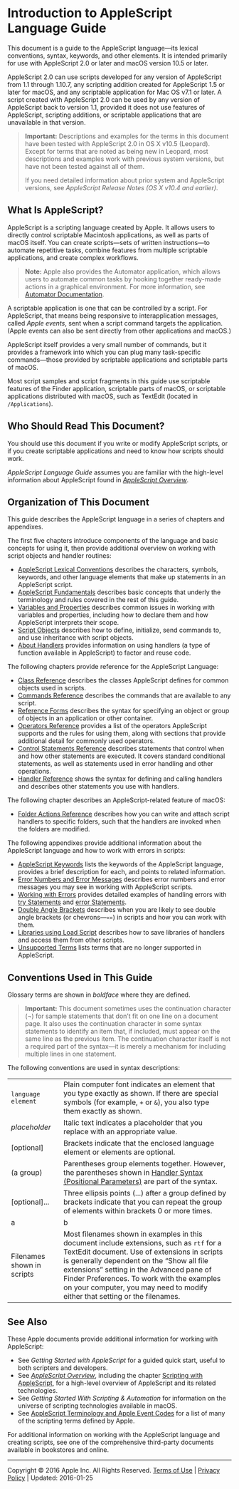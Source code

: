 # Introduction to AppleScript Language Guide

This document is a guide to the AppleScript language—its lexical conventions, syntax, keywords, and other elements. It is intended primarily for use with AppleScript 2.0 or later and macOS version 10.5 or later.

AppleScript 2.0 can use scripts developed for any version of AppleScript from 1.1 through 1.10.7, any scripting addition created for AppleScript 1.5 or later for macOS, and any scriptable application for Mac OS v7.1 or later. A script created with AppleScript 2.0 can be used by any version of AppleScript back to version 1.1, provided it does not use features of AppleScript, scripting additions, or scriptable applications that are unavailable in that version.

> **Important:** Descriptions and examples for the terms in this document have been tested with AppleScript 2.0 in OS X v10.5 (Leopard). Except for terms that are noted as being new in Leopard, most descriptions and examples work with previous system versions, but have not been tested against all of them.
>
> If you need detailed information about prior system and AppleScript versions, see *AppleScript Release Notes (OS X v10.4 and earlier)*.

## What Is AppleScript?

AppleScript is a scripting language created by Apple. It allows users to directly control scriptable Macintosh applications, as well as parts of macOS itself. You can create scripts—sets of written instructions—to automate repetitive tasks, combine features from multiple scriptable applications, and create complex workflows.

> **Note:** Apple also provides the Automator application, which allows users to automate common tasks by hooking together ready-made actions in a graphical environment. For more information, see [Automator Documentation](../../../../../navigation/redirect.html#//apple_ref/doc/uid/TP30000943-TP40005948-TP40001673).

A scriptable application is one that can be controlled by a script. For AppleScript, that means being responsive to interapplication messages, called *Apple events*, sent when a script command targets the application. (Apple events can also be sent directly from other applications and macOS.)

AppleScript itself provides a very small number of commands, but it provides a framework into which you can plug many task-specific commands—those provided by scriptable applications and scriptable parts of macOS.

Most script samples and script fragments in this guide use scriptable features of the Finder application, scriptable parts of macOS, or scriptable applications distributed with macOS, such as TextEdit (located in `/Applications`).

## Who Should Read This Document?

You should use this document if you write or modify AppleScript scripts, or if you create scriptable applications and need to know how scripts should work.

*AppleScript Language Guide* assumes you are familiar with the high-level information about AppleScript found in *[AppleScript Overview](../../AppleScriptX/AppleScriptX.html#//apple_ref/doc/uid/10000156i)*.

## Organization of This Document

This guide describes the AppleScript language in a series of chapters and appendixes.

The first five chapters introduce components of the language and basic concepts for using it, then provide additional overview on working with script objects and handler routines:

* [AppleScript Lexical Conventions](../conceptual/ASLR_lexical_conventions.md#//apple_ref/doc/uid/TP40000983-CH214-SW1) describes the characters, symbols, keywords, and other language elements that make up statements in an AppleScript script.
* [AppleScript Fundamentals](../conceptual/ASLR_fundamentals.md#//apple_ref/doc/uid/TP40000983-CH218-SW2) describes basic concepts that underly the terminology and rules covered in the rest of this guide.
* [Variables and Properties](../conceptual/ASLR_variables.md#//apple_ref/doc/uid/TP40000983-CH223-SW10) describes common issues in working with variables and properties, including how to declare them and how AppleScript interprets their scope.
* [Script Objects](../conceptual/ASLR_script_objects.md#//apple_ref/doc/uid/TP40000983-CH207-BAJJCIAA) describes how to define, initialize, send commands to, and use inheritance with script objects.
* [About Handlers](../conceptual/ASLR_about_handlers.md#//apple_ref/doc/uid/TP40000983-CH206-CJBIDBJH) provides information on using handlers (a type of function available in AppleScript) to factor and reuse code.

The following chapters provide reference for the AppleScript Language:

* [Class Reference](../reference/ASLR_classes.md#//apple_ref/doc/uid/TP40000983-CH1g-246384) describes the classes AppleScript defines for common objects used in scripts.
* [Commands Reference](../reference/ASLR_cmds.md#//apple_ref/doc/uid/TP40000983-CH216-SW59) describes the commands that are available to any script.
* [Reference Forms](../reference/ASLR_reference_forms.md#//apple_ref/doc/uid/TP40000983-CH4g-120522) describes the syntax for specifying an object or group of objects in an application or other container.
* [Operators Reference](../reference/ASLR_operators.md#//apple_ref/doc/uid/TP40000983-CH5g-124070) provides a list of the operators AppleScript supports and the rules for using them, along with sections that provide additional detail for commonly used operators.
* [Control Statements Reference](../reference/ASLR_control_statements.md#//apple_ref/doc/uid/TP40000983-CH6g-157332) describes statements that control when and how other statements are executed. It covers standard conditional statements, as well as statements used in error handling and other operations.
* [Handler Reference](../reference/ASLR_handlers.md#//apple_ref/doc/uid/TP40000983-CH7g-163762) shows the syntax for defining and calling handlers and describes other statements you use with handlers.

The following chapter describes an AppleScript-related feature of macOS:

* [Folder Actions Reference](../reference/ASLR_folder_actions.md#//apple_ref/doc/uid/TP40000983-CH219-SW2) describes how you can write and attach script handlers to specific folders, such that the handlers are invoked when the folders are modified.

The following appendixes provide additional information about the AppleScript language and how to work with errors in scripts:

* [AppleScript Keywords](../reference/ASLR_keywords.md#//apple_ref/doc/uid/TP40000983-CH222-SW2) lists the keywords of the AppleScript language, provides a brief description for each, and points to related information.
* [Error Numbers and Error Messages](../reference/ASLR_error_codes.md#//apple_ref/doc/uid/TP40000983-CH220-SW5) describes error numbers and error messages you may see in working with AppleScript scripts.
* [Working with Errors](../reference/ASLR_error_xmpls.md#//apple_ref/doc/uid/TP40000983-CH221-SW1) provides detailed examples of handling errors with [try Statements](../reference/ASLR_control_statements.md#//apple_ref/doc/uid/TP40000983-CH6g-128973) and [error Statements](../reference/ASLR_control_statements.md#//apple_ref/doc/uid/TP40000983-CH6g-129657).
* [Double Angle Brackets](../conceptual/ASLR_raw_data.md#//apple_ref/doc/uid/TP40000983-CH225-SW1) describes when you are likely to see double angle brackets (or chevrons—`«»`) in scripts and how you can work with them.
* [Libraries using Load Script](../reference/ASLR_load_script.md#//apple_ref/doc/uid/TP40000983-CH227-SW1) describes how to save libraries of handlers and access them from other scripts.
* [Unsupported Terms](../reference/ASLR_unsupported_terms.md#//apple_ref/doc/uid/TP40000983-CH224-SW1) lists terms that are no longer supported in AppleScript.

## Conventions Used in This Guide

Glossary terms are shown in *boldface* where they are defined.

> **Important:** This document sometimes uses the continuation character (¬) for sample statements that don’t fit on one line on a document page. It also uses the continuation character in some syntax statements to identify an item that, if included, must appear on the same line as the previous item. The continuation character itself is not a required part of the syntax—it is merely a mechanism for including multiple lines in one statement.

The following conventions are used in syntax descriptions:

|  |  |
| --- | --- |
| `language element` | Plain computer font indicates an element that you type exactly as shown. If there are special symbols (for example, `+` or `&`), you also type them exactly as shown. |
| *placeholder* | Italic text indicates a placeholder that you replace with an appropriate value. |
| [optional] | Brackets indicate that the enclosed language element or elements are optional. |
| (a group) | Parentheses group elements together.  However, the parentheses shown in [Handler Syntax (Positional Parameters)](../reference/ASLR_handlers.md#//apple_ref/doc/uid/TP40000983-CH7g-166812) are part of the syntax. |
| [optional]... | Three ellipsis points (...) after a group defined by brackets indicate that you can repeat the group of elements within brackets 0 or more times. |
| a | b | c | Vertical bars separate elements in a group from which you must choose a single element. The elements are often grouped within parentheses or brackets. |
| Filenames shown in scripts | Most filenames shown in examples in this document include extensions, such as `rtf` for a TextEdit document. Use of extensions in scripts is generally dependent on the “Show all file extensions” setting in the Advanced pane of Finder Preferences.  To work with the examples on your computer, you may need to modify either that setting or the filenames. |

## See Also

These Apple documents provide additional information for working with AppleScript:

* See *Getting Started with AppleScript* for a guided quick start, useful to both scripters and developers.
* See *[AppleScript Overview](../../AppleScriptX/AppleScriptX.html#//apple_ref/doc/uid/10000156i)*, including the chapter [Scripting with AppleScript](../../AppleScriptX/Concepts/work_with_as.html#//apple_ref/doc/uid/TP40001568), for a high-level overview of AppleScript and its related technologies.
* See *Getting Started With Scripting & Automation* for information on the universe of scripting technologies available in macOS.
* See [AppleScript Terminology and Apple Event Codes](http://developer.apple.com/releasenotes/AppleScript/ASTerminology_AppleEventCodes/TermsAndCodes.html) for a list of many of the scripting terms defined by Apple.

For additional information on working with the AppleScript language and creating scripts, see one of the comprehensive third-party documents available in bookstores and online.

  

---

Copyright © 2016 Apple Inc. All Rights Reserved. [Terms of Use](http://www.apple.com/legal/internet-services/terms/site.html) | [Privacy Policy](http://www.apple.com/privacy/) | Updated: 2016-01-25
